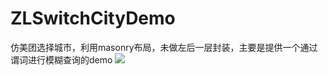 # ZLSwitchCityDemo
仿美团选择城市，利用masonry布局，未做左后一层封装，主要是提供一个通过谓词进行模糊查询的demo
![](https://raw.githubusercontent.com/sunnyzl/ZLSwitchCityDemo/master/demo.gif)
